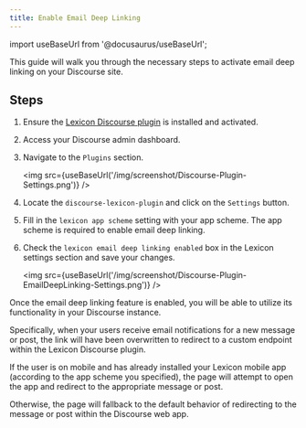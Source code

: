 ```yaml
---
title: Enable Email Deep Linking
---
```


import useBaseUrl from '@docusaurus/useBaseUrl';

This guide will walk you through the necessary steps to activate email deep linking on your Discourse site.

## Steps

1. Ensure the [Lexicon Discourse plugin](../../discourse-plugin-installation.md) is installed and activated.
2. Access your Discourse admin dashboard.
3. Navigate to the `Plugins` section.

    <img src={useBaseUrl('/img/screenshot/Discourse-Plugin-Settings.png')} />

4. Locate the `discourse-lexicon-plugin` and click on the `Settings` button.
5. Fill in the `lexicon app scheme` setting with your app scheme. The app scheme is required to enable email deep linking.
6. Check the `lexicon email deep linking enabled` box in the Lexicon settings section and save your changes.

    <img src={useBaseUrl('/img/screenshot/Discourse-Plugin-EmailDeepLinking-Settings.png')} />

Once the email deep linking feature is enabled, you will be able to utilize its functionality in your Discourse instance.

Specifically, when your users receive email notifications for a new message or post, the link will have been overwritten to redirect to a custom endpoint within the Lexicon Discourse plugin.

If the user is on mobile and has already installed your Lexicon mobile app (according to the app scheme you specified), the page will attempt to open the app and redirect to the appropriate message or post.

Otherwise, the page will fallback to the default behavior of redirecting to the message or post within the Discourse web app.

